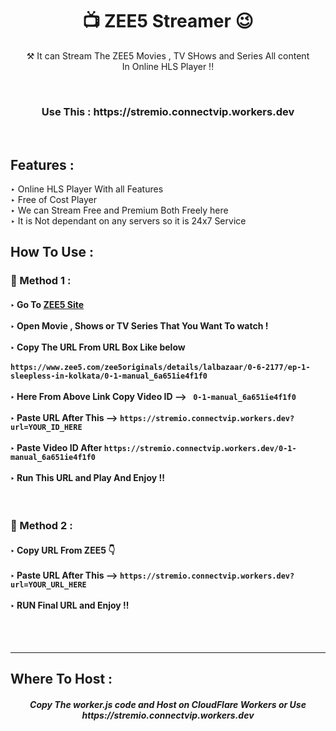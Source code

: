 <h1 align="center">📺 ZEE5 Streamer 😉</h1>

<p align="center"> ⚒ It can Stream The ZEE5 Movies , TV SHows and Series All content <br> In Online HLS Player !!</p>
<br>
<h3 align="center"> Use This : https://stremio.connectvip.workers.dev </h3><br>
<h2> Features :</h2>

‣ Online HLS Player With all Features <br>
‣ Free of Cost Player<br>
‣ We can Stream Free and Premium Both Freely here<br>
‣ It is Not dependant on any servers so it is 24x7 Service<br>

## How To Use :

<h3>🔐 Method 1 :</h3>

<h4>
‣ Go To <a href="https://www.zee5.com/">ZEE5 Site</a> <br><br>
‣ Open Movie , Shows or TV Series That You Want To watch ! <br><br>
‣ Copy The URL From URL Box Like below <br><br>
   <code>https://www.zee5.com/zee5originals/details/lalbazaar/0-6-2177/ep-1-sleepless-in-kolkata/0-1-manual_6a651ie4f1f0</code> <br><br>
‣ Here From Above Link Copy Video ID  --> <code> 0-1-manual_6a651ie4f1f0</code> <br><br>
‣ Paste URL After This --> <code>https://stremio.connectvip.workers.dev?url=YOUR_ID_HERE</code><br><br>   
‣ Paste Video ID After <code>https://stremio.connectvip.workers.dev/0-1-manual_6a651ie4f1f0</code> <br><br>
‣ Run This URL and Play And Enjoy !!  

</h4><br>


  
  
<h3>🔐 Method 2 :</h3>

<h4>
‣ Copy URL From ZEE5 👇 <br><br>
‣ Paste URL After This --> <code>https://stremio.connectvip.workers.dev?url=YOUR_URL_HERE</code><br><br>
‣ RUN Final URL and Enjoy !!  <br>

</h4>

<br><br>

---

<h2> Where To Host : </h2>

<h5 align="center"> Copy The worker.js code and Host on CloudFlare Workers or Use https://stremio.connectvip.workers.dev
